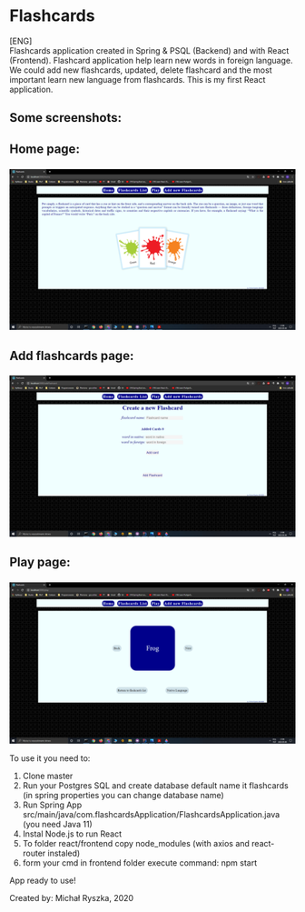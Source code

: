 # Flashcards
[ENG]\
Flashcards application created in Spring & PSQL (Backend) and with React (Frontend). Flashcard application help learn new words in foreign language. We could add new flashcards, updated, delete flashcard and the most important learn new language from flashcards.
This is my first React application.

## Some screenshots: <h2> 

## Home page: <h3>
![Home](/App_img/home.png)


## Add flashcards page: <h3>
![Home](/App_img/add.png)


## Play page: <h3> 
![Home](/App_img/play.png)


To use it you need to:

1) Clone master
2) Run your Postgres SQL and create database default name it flashcards (in spring properties you can change database name)
3) Run Spring App src/main/java/com.flashcardsApplication/FlashcardsApplication.java (you need Java 11)
4) Instal Node.js to run React
5) To folder react/frontend copy node_modules (with axios and react-router instaled)
6) form your cmd in frontend folder execute command: npm start

App ready to use!


Created by: Michał Ryszka, 2020



